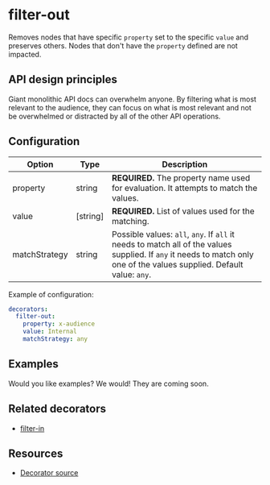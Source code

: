 # filter-out

Removes nodes that have specific `property` set to the specific `value` and preserves others.
Nodes that don't have the `property` defined are not impacted.

## API design principles

Giant monolithic API docs can overwhelm anyone. By filtering what is most relevant to the audience, they can focus on what is most relevant and not be overwhelmed or distracted by all of the other API operations.

## Configuration

| Option        | Type     | Description                                                                                                                                                             |
| ------------- | -------- | ----------------------------------------------------------------------------------------------------------------------------------------------------------------------- |
| property      | string   | **REQUIRED.** The property name used for evaluation. It attempts to match the values.                                                                                   |
| value         | [string] | **REQUIRED.** List of values used for the matching.                                                                                                                     |
| matchStrategy | string   | Possible values: `all`, `any`. If `all` it needs to match all of the values supplied. If `any` it needs to match only one of the values supplied. Default value: `any`. |

Example of configuration:

```yaml
decorators:
  filter-out:
    property: x-audience
    value: Internal
    matchStrategy: any
```

## Examples

Would you like examples? We would! They are coming soon.

## Related decorators

- [filter-in](./filter-in.md)

## Resources

- [Decorator source](https://github.com/Redocly/redocly-cli/blob/main/packages/core/src/decorators/common/filters/filter-out.ts)
